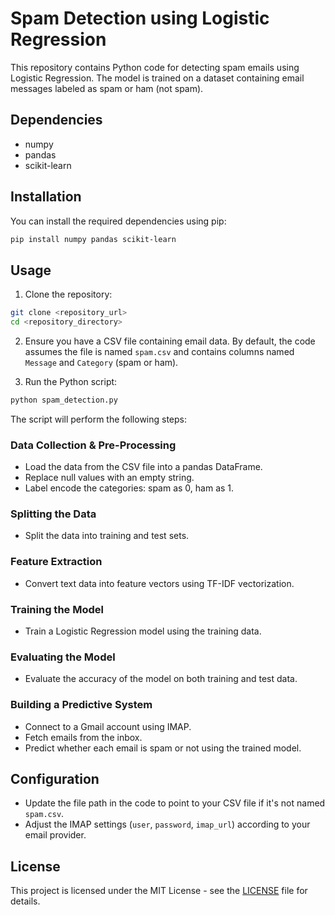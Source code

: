 # Spam Detection using Logistic Regression

This repository contains Python code for detecting spam emails using Logistic Regression. The model is trained on a dataset containing email messages labeled as spam or ham (not spam).

## Dependencies

- numpy
- pandas
- scikit-learn

## Installation

You can install the required dependencies using pip:

```bash
pip install numpy pandas scikit-learn
```

## Usage

1. Clone the repository:

```bash
git clone <repository_url>
cd <repository_directory>
```

2. Ensure you have a CSV file containing email data. By default, the code assumes the file is named `spam.csv` and contains columns named `Message` and `Category` (spam or ham).

3. Run the Python script:

```bash
python spam_detection.py
```

The script will perform the following steps:

### Data Collection & Pre-Processing

- Load the data from the CSV file into a pandas DataFrame.
- Replace null values with an empty string.
- Label encode the categories: spam as 0, ham as 1.

### Splitting the Data

- Split the data into training and test sets.

### Feature Extraction

- Convert text data into feature vectors using TF-IDF vectorization.

### Training the Model

- Train a Logistic Regression model using the training data.

### Evaluating the Model

- Evaluate the accuracy of the model on both training and test data.

### Building a Predictive System

- Connect to a Gmail account using IMAP.
- Fetch emails from the inbox.
- Predict whether each email is spam or not using the trained model.

## Configuration

- Update the file path in the code to point to your CSV file if it's not named `spam.csv`.
- Adjust the IMAP settings (`user`, `password`, `imap_url`) according to your email provider.

## License

This project is licensed under the MIT License - see the [LICENSE](LICENSE) file for details.
